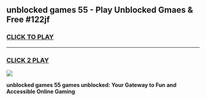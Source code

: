 
## unblocked games 55 - Play Unblocked Gmaes & Free #122jf
<h3>
<a href="https://premium.freeplayer.one?title=unblocked_games_55&ref=01M">CLICK TO PLAY</a></h3>
<hr>

<h3>
<a href="https://premium.freeplayer.one?title=unblocked_games_55&ref=01M">CLICK 2 PLAY</a>
  
</h3>

<a href="https://premium.freeplayer.one?title=unblocked_games_55&ref=01M"><img src="https://clearcache.store/games.png"></a>


**unblocked games 55 games unblocked: Your Gateway to Fun and Accessible Online Gaming**
